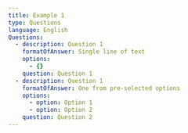 ```yaml
---
title: Example 1
type: Questions
language: English
Questions:
  - description: Question 1
    formatOfAnswer: Single line of text
    options:
      - {}
    question: Question 1
  - description: Question 1
    formatOfAnswer: One from pre-selected options
    options:
      - option: Option 1
      - option: Option 2
    question: Question 2
---
```


